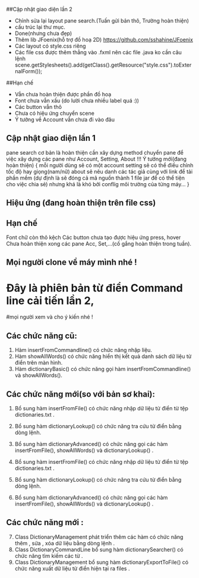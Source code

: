 ##Cập nhật giao diện lần 2
* Chỉnh sửa lại layout pane search.(Tuấn gửi bản thô, Trường hoàn thiện)
* cấu trúc lại thư mục.
* Done(nhưng chưa đẹp)
* Thêm lib JFoenix(hỗ trợ đồ hoạ 2D) https://github.com/sshahine/JFoenix
* Các layout có style.css riêng
* Các file css được thêm thẳng vào .fxml nên các file .java ko cần câu lệnh scene.getStylesheets().add(getClass().getResource("style.css").toExternalForm());

##Hạn chế
* Vẫn chưa hoàn thiện được phần đồ hoạ
* Font chưa vẫn xấu (do lười chưa nhiều label quá :))
* Các button vẫn thô
* Chưa có hiệu ứng chuyển scene
* Ý tưởng về Account vẫn chưa đi vào đâu

## Cập nhật giao diện lần 1
pane search cơ bản là hoàn thiện
cần xây dựng method chuyển pane để việc xây dựng các pane như Account, Setting, About
!!! Ý tưởng mới(đang hoàn thiện)
{
mỗi người dùng sẽ có một account
setting sẽ có thể điều chỉnh tốc độ hay giọng(nam/nữ)
about sẽ nêu danh các tác giả cùng với link để tải phần mềm
(dự định là sẽ đóng cả mã nguồn thành 1 file jar để có thể tiện cho việc chia sẻ)
nhưng khá là khó bởi conflig môi trường của từng máy...
}
## Hiệu ứng (đang hoàn thiện trên file css)
## Hạn chế
Font chữ còn thô kệch
Các button chưa tạo được hiệu ứng press, hover
Chưa hoàn thiện xong các pane Acc, Set,...(cố gắng hoàn thiện trong tuần).
## Mọi người clone về máy mình nhé !
# Đây là phiên bản từ điển Command line cải tiến lần 2,
#mọi người xem và cho ý kiến nhé !
## Các chức năng cũ:
1. Hàm insertFromCommandline() có chức năng nhập liệu. 
2. Hàm showAllWords() có chức năng hiển thị kết quả danh sách dữ liệu từ điển trên màn hình.
3. Hàm dictionaryBasic() có chức năng gọi hàm insertFromCommandline() và showAllWords().
## Các chức năng mới(so với bản sơ khai):
1. Bổ sung hàm insertFromFile() có chức năng nhập dữ liệu từ điển từ tệp dictionaries.txt .
2. Bổ sung hàm dictionaryLookup() có chức năng tra cứu từ điển bằng dòng lệnh.
3. Bổ sung hàm dictionaryAdvanced() có chức năng gọi các hàm insertFromFile(), showAllWords() và dictionaryLookup() .

4. Bổ sung hàm insertFromFile() có chức năng nhập dữ liệu từ điển từ tệp dictionaries.txt .
5. Bổ sung hàm dictionaryLookup() có chức năng tra cứu từ điển bằng dòng lệnh.
6. Bổ sung hàm dictionaryAdvanced() có chức năng gọi các hàm insertFromFile(), showAllWords() và dictionaryLookup() .
## Các chức năng mới :
7. Class DictionaryManagement phát triển thêm các hàm có chức năng thêm , sửa , xóa dữ liệu bằng dòng lệnh .
8. Class DictionaryCommandLine bổ sung hàm dictionarySearcher() có chức năng tìm kiếm các từ .
9. Class DictionaryManagement bổ sung hàm dictionaryExportToFile() có chức năng xuất dữ liệu từ điển hiện tại ra files .

